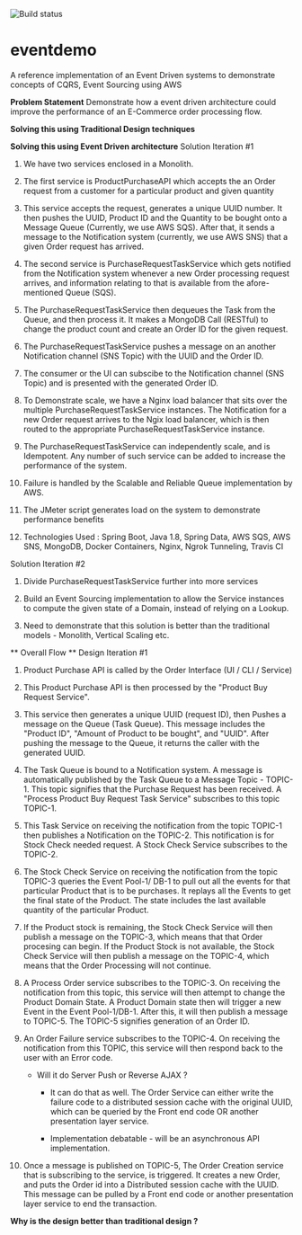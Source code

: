 ![Build status](https://travis-ci.org/vivekjuneja/eventdemo.svg?branch=master)

# eventdemo
A reference implementation of an Event Driven systems to demonstrate concepts of CQRS, Event Sourcing using AWS

**Problem Statement**
Demonstrate how a event driven architecture could improve the performance of an E-Commerce order processing flow. 

**Solving this using Traditional Design techniques**


**Solving this using Event Driven architecture**
Solution Iteration #1
1. We have two services enclosed in a Monolith.

2. The first service is ProductPurchaseAPI which accepts the an Order request from a customer for a particular product and given quantity

3. This service accepts the request, generates a unique UUID number. It then pushes the UUID, Product ID and the Quantity to be bought onto a Message Queue (Currently, we use AWS SQS). After that, it sends a message to the Notification system (currently, we use AWS SNS) that a given Order request has arrived. 

4. The second service is PurchaseRequestTaskService which gets notified from the Notification system whenever a new Order processing request arrives, and information relating to that is available from the afore-mentioned Queue (SQS).
5. The PurchaseRequestTaskService then dequeues the Task from the Queue, and then process it. It makes a MongoDB Call (RESTful) to change the product count and create an Order ID for the given request.
6. The PurchaseRequestTaskService pushes a message on an another Notification channel (SNS Topic) with the UUID and the Order ID. 
7. The consumer or the UI can subscibe to the Notification channel (SNS Topic) and is presented with the generated Order ID.
8. To Demonstrate scale, we have a Nginx load balancer that sits over the multiple PurchaseRequestTaskService instances. The Notification for a new Order request arrives to the Ngix load balancer, which is then routed to the appropriate PurchaseRequestTaskService instance.
9. The PurchaseRequestTaskService can independently scale, and is Idempotent. Any number of such service can be added to increase the performance of the system. 
10. Failure is handled by the Scalable and Reliable Queue implementation by AWS. 
11. The JMeter script generates load on the system to demonstrate performance benefits
12. Technologies Used : Spring Boot, Java 1.8, Spring Data, AWS SQS, AWS SNS, MongoDB, Docker Containers, Nginx, Ngrok Tunneling, Travis CI 

Solution Iteration #2

1. Divide PurchaseRequestTaskService further into more services 

2. Build an Event Sourcing implementation to allow the Service instances to compute the given state of a Domain, instead of relying on a Lookup.

3. Need to demonstrate that this solution is better than the traditional models - Monolith, Vertical Scaling etc.



** Overall Flow **
Design Iteration #1

1. Product Purchase API is called by the Order Interface (UI / CLI / Service)

2. This Product Purchase API is then processed by the "Product Buy Request Service". 

3. This service then generates a unique UUID (request ID), then Pushes a message on the Queue (Task Queue). This message includes the "Product ID", "Amount of Product to be bought", and "UUID". After pushing the message to the Queue, it returns the caller with the generated UUID.

4. The Task Queue is bound to a Notification system. A message is automatically published by the Task Queue to a Message Topic - TOPIC-1. This topic signifies that the Purchase Request has been received. A "Process Product Buy Request Task Service" subscribes to this topic TOPIC-1. 

5. This Task Service on receiving the notification from the topic TOPIC-1 then publishes a Notification on the TOPIC-2. This notification is for Stock Check needed request. A Stock Check Service subscribes to the TOPIC-2.

6. The Stock Check Service on receiving the notification from the topic TOPIC-3 queries the Event Pool-1/ DB-1 to pull out all the events for that particular Product that is to be purchases. It replays all the Events to get the final state of the Product. The state includes the last available quantity of the particular Product. 

7. If the Product stock is remaining, the Stock Check Service will then publish a message on the TOPIC-3, which means that that Order procesing can begin. If the Product Stock is not available, the Stock Check Service will then publish a message on the TOPIC-4, which means that the Order Processing will not continue.

8. A Process Order service subscribes to the TOPIC-3. On receiving the notification from this topic, this service will then attempt to change the Product Domain State. A Product Domain state then will trigger a new Event in the Event Pool-1/DB-1. After this, it will then publish a message to TOPIC-5. The TOPIC-5 signifies generation of an Order ID.

9. An Order Failure service subscribes to the TOPIC-4. On receiving the notification from this TOPIC, this service will then respond back to the user with an Error code. 
	- Will it do Server Push or Reverse AJAX ?
		- It can do that as well. The Order Service can either write the failure code to a distributed session cache with the original UUID, which can be queried by the Front end code OR another presentation layer service. 
		
		- Implementation debatable - will be an asynchronous API implementation. 

10. Once a message is published on TOPIC-5, The Order Creation service that is subscribing to the service, is triggered. It creates a new Order, and puts the Order id into a Distributed session cache with the UUID. This message can be pulled by a Front end code or another presentation layer service to end the transaction.


**Why is the design better than traditional design ?**

